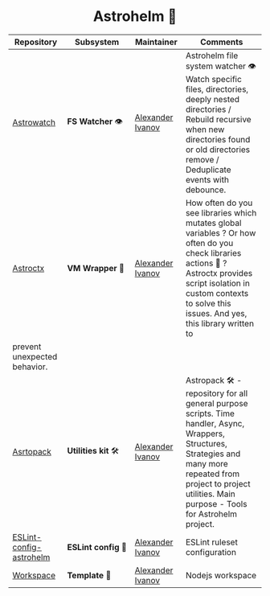 <h1 align="center"> Astrohelm 🚀</h1>



| Repository                            | Subsystem            | Maintainer                     | Comments                     |
| ------------------------------------- | -------------------- | ------------------------------ | ---------------------------- |
| [Astrowatch][astrowatch:git]            | **FS&nbsp;Watcher**&nbsp;👁️       | [Alexander Ivanov][sashapop10] | Astrohelm file system watcher 👁️ Watch specific files, directories, deeply nested directories / Rebuild recursive when new directories found or old directories remove / Deduplicate events with debounce.  |
| [Astroctx][astroctx:git]            | **VM&nbsp;Wrapper**&nbsp;💉       | [Alexander Ivanov][sashapop10] |How often do you see libraries which mutates global variables ? Or how often do you check libraries actions 🥸 ? Astroctx provides script isolation in custom contexts to solve this issues. And yes, this library written to 
prevent unexpected behavior.   |
| [Asrtopack][astropack:git]            | **Utilities&nbsp;kit**&nbsp;🛠️       | [Alexander Ivanov][sashapop10] | Astropack 🛠️ - repository for all general purpose scripts. Time handler, Async, Wrappers, Structures, Strategies and many more repeated from project to project utilities. Main purpose - Tools for Astrohelm project.     |
| [ESLint-config-astrohelm][eslint:git] | **ESLint&nbsp;config**&nbsp;📜 | [Alexander Ivanov][sashapop10] | ESLint ruleset configuration |
| [Workspace][workspace:git]            | **Template**&nbsp;📝      | [Alexander Ivanov][sashapop10] | Nodejs workspace     |


[eslint:git]: https://github.com/astrohelm/eslint-config-astrohelm
[workspace:git]: https://github.com/astrohelm/workspace
[astropack:git]: https://github.com/astrohelm/astropack
[astrowatch:git]: https://github.com/astrohelm/astrowatch
[astroctx:git]: https://github.com/astrohelm/astroctx
[sashapop10]: https://github.com/sashapop10
[maksim]: https://github.com/expertrix

